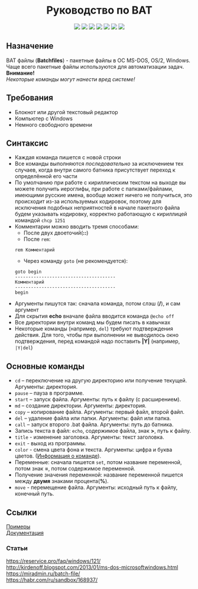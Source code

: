 <h1 align="center">
   Руководство по BAT
</h1>
<p align="center">
   <img src="https://custom-icon-badges.herokuapp.com/github/stars/AndreyKozhev/bat-manual?logo=star"/>
   <img src="https://custom-icon-badges.herokuapp.com/github/forks/AndreyKozhev/bat-manual?logo=fork&logoColor=white"/>
   <img src="https://custom-icon-badges.herokuapp.com/github/watchers/AndreyKozhev/bat-manual?logo=eye&logoColor=white"/>
   <img src="https://custom-icon-badges.herokuapp.com/github/languages/code-size/AndreyKozhev/bat-manual?logo=file-code&logoColor=white"/>
   <img src="https://custom-icon-badges.herokuapp.com/github/issues-raw/AndreyKozhev/bat-manual?logo=issue"/>
   <img src="https://custom-icon-badges.herokuapp.com/github/last-commit/AndreyKozhev/bat-manual?logo=history&logoColor=white"/>
   <img src="https://custom-icon-badges.herokuapp.com/github/license/AndreyKozhev/bat-manual?logo=law"/>
</p>

## Назначение
BAT файлы (**Batchfiles**) - пакетные файлы в ОС MS-DOS, OS/2, Windows. Чаще всего пакетные файлы используются для
автоматизации задач.  
**Внимание!**  
*Некоторые команды могут нанести вред системе!*
## Требования
+ Блокнот или другой текстовый редактор
+ Компьютер с Windows
+ Немного свободного времени
## Синтаксис
+ Каждая команда пишется с новой строки
+ Все команды выполняются *последовательно* за исключением тех случаев, когда внутри самого батника присутствует переход к определённой его части
+ По умолчанию при работе с кириллическим текстом на выходе вы можете получить иероглифы, при работе с папками/файлами, имеющими русские имена, вообще может ничего не получиться, это происходит из-за используемых кодировок, поэтому для исключения подобных неприятностей в начале пакетного файла будем указывать кодировку, корректно работающую с кириллицей командой `chcp 1251`
+ Комментарии можно вводить тремя способами:
    * После двух двоеточий(**::**)
    * После `rem`:
    ```batch
    rem Комментарий
    ```
    * Через команду `goto` (не рекомендуется):
    ```batch
    goto begin
    --------------------------------------
    Комментарий
    --------------------------------------
    begin
    ```
+ Аргументы пишутся так: сначала команда, потом слэш (**/**), и сам аргумент
+ Для скрытия **echo** вначале файла вводится команда `@echo off`
+ Все директории внутри команд мы будем писать в кавычках
+ Некоторые команды (например, `del`) требуют подтверждения действия.
Для того, чтобы при выполнении не выводилось окно подтверждения,
перед командой надо поставить **|Y|** (например, `|Y|del`)
## Основные команды
* `cd` – переключение на другую директорию или получение текущей. Аргументы: директория.
* `pause` – пауза в программе.
* `start` – запуск файла. Аргументы: путь к файлу (с расширением).
* `md` – создание директории. Аргументы: директория.
* `copy` – копирование файла. Аргументы: первый файл, второй файл.
* `del` – удаление файла или папки. Аргументы: файл или папка.
* `call` – запуск второго .bat файла. Аргументы: путь до батника.
* Запись текста в файл: `echo`, содержимое файла, знак **>**, путь к файлу.
* `title` - изменение заголовка. Аргументы: текст заголовка.
* `exit` - выход из программы.
* `color` - смена цвета фона и текста. Аргументы: цифра и буква цветов. ([Информация о команде](/help/color.txt)).
* Переменные: сначала пишется `set`, потом название переменной, потом знак **=**, потом содержимое переменной.
* Получение значения переменной: название переменной пишется между **двумя** знаками процента(**%**).
* `move` - перемещение файла. Аргументы: исходный путь к файлу, конечный путь.
## Ссылки
[Примеры](../main/bat-example "Примеры")  
[Документация](../main/help "Документация")  
### Статьи
https://reservice.pro/faq/windows/121/  
http://kirdenoff.blogspot.com/2013/01/ms-dos-microsoftwindows.html  
https://miradmin.ru/batch-file/  
https://habr.com/ru/sandbox/168937/
